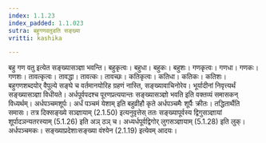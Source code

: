 ```yaml
---
index: 1.1.23
index_padded: 1.1.023
sutra: बहुगणवतुडति सङ्ख्या
vritti: kashika

---
```

बहु गण वतु इत्येत सङ्ख्यासञ्ज्ञा भवन्ति। बहुकृत्वः। बहुधा। बहुकः। बहुशः। गणकृत्वः। गणधा। गणकः। गणशः। तावत्कृत्वः। तावद्धा। तावत्कः। तावच्छः। कतिकृत्वः। कतिधा। कतिकः। कतिशः। बहुगणशब्दयोर् वैपुल्ये सङ्घे च वर्तमानयोरिह ग्रहणं नास्ति, सङ्ख्यावाचिनोरेव। भूर्यादीनां निवृत्त्यर्थं सङ्ख्यासञ्ज्ञा विधीयते। अर्धपूर्वपदश्च पूरणप्रत्ययान्तः सङ्ख्यासञ्ज्ञो भवति इति वक्तव्यं समासकन् विध्यर्थम्। अर्धपञ्चमशूर्पः। अर्धं पञ्चमं येशाम् इति बहुव्रीहौ कृते अर्धपञ्चमैः शूर्पैः क्रीतः। तद्धितार्थैति समासः। तत्र दिक्सङ्ख्ये सञ्ज्ञायाम् (2.1.50) इत्यनुवृत्तेस् ततः सङ्ख्यापूर्वस्य द्विगुसञ्ज्ञायां शूर्पादञन्यतरस्याम् (5.1.26) इति अञ् ठञ् च। अध्यर्धपूर्वद्विगोर् लुगसञ्ज्ञायाम् (5.1.28) इति लुक्। अर्धपञ्चमकः। सङ्ख्याप्रदेशाःसङ्ख्या वंश्येन (2.1.19) इत्येवम् आदयः।